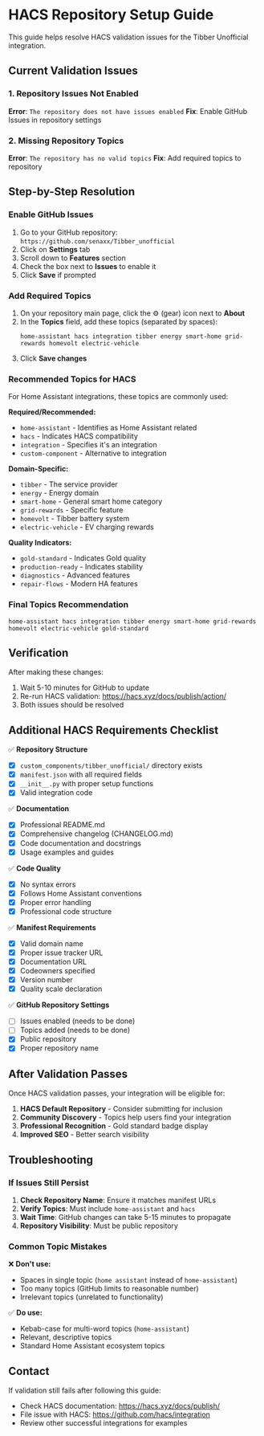 # HACS Repository Setup Guide

This guide helps resolve HACS validation issues for the Tibber Unofficial integration.

## Current Validation Issues

### 1. Repository Issues Not Enabled
**Error**: `The repository does not have issues enabled`
**Fix**: Enable GitHub Issues in repository settings

### 2. Missing Repository Topics
**Error**: `The repository has no valid topics`
**Fix**: Add required topics to repository

## Step-by-Step Resolution

### Enable GitHub Issues

1. Go to your GitHub repository: `https://github.com/senaxx/Tibber_unofficial`
2. Click on **Settings** tab
3. Scroll down to **Features** section
4. Check the box next to **Issues** to enable it
5. Click **Save** if prompted

### Add Required Topics

1. On your repository main page, click the ⚙️ (gear) icon next to **About**
2. In the **Topics** field, add these topics (separated by spaces):
   ```
   home-assistant hacs integration tibber energy smart-home grid-rewards homevolt electric-vehicle
   ```
3. Click **Save changes**

### Recommended Topics for HACS

For Home Assistant integrations, these topics are commonly used:

**Required/Recommended:**
- `home-assistant` - Identifies as Home Assistant related
- `hacs` - Indicates HACS compatibility
- `integration` - Specifies it's an integration
- `custom-component` - Alternative to integration

**Domain-Specific:**
- `tibber` - The service provider
- `energy` - Energy domain
- `smart-home` - General smart home category
- `grid-rewards` - Specific feature
- `homevolt` - Tibber battery system
- `electric-vehicle` - EV charging rewards

**Quality Indicators:**
- `gold-standard` - Indicates Gold quality
- `production-ready` - Indicates stability
- `diagnostics` - Advanced features
- `repair-flows` - Modern HA features

### Final Topics Recommendation

```
home-assistant hacs integration tibber energy smart-home grid-rewards homevolt electric-vehicle gold-standard
```

## Verification

After making these changes:

1. Wait 5-10 minutes for GitHub to update
2. Re-run HACS validation: https://hacs.xyz/docs/publish/action/
3. Both issues should be resolved

## Additional HACS Requirements Checklist

✅ **Repository Structure**
- [x] `custom_components/tibber_unofficial/` directory exists
- [x] `manifest.json` with all required fields
- [x] `__init__.py` with proper setup functions
- [x] Valid integration code

✅ **Documentation**
- [x] Professional README.md
- [x] Comprehensive changelog (CHANGELOG.md)
- [x] Code documentation and docstrings
- [x] Usage examples and guides

✅ **Code Quality**
- [x] No syntax errors
- [x] Follows Home Assistant conventions
- [x] Proper error handling
- [x] Professional code structure

✅ **Manifest Requirements**
- [x] Valid domain name
- [x] Proper issue tracker URL
- [x] Documentation URL
- [x] Codeowners specified
- [x] Version number
- [x] Quality scale declaration

✅ **GitHub Repository Settings**
- [ ] Issues enabled (needs to be done)
- [ ] Topics added (needs to be done)
- [x] Public repository
- [x] Proper repository name

## After Validation Passes

Once HACS validation passes, your integration will be eligible for:

1. **HACS Default Repository** - Consider submitting for inclusion
2. **Community Discovery** - Topics help users find your integration
3. **Professional Recognition** - Gold standard badge display
4. **Improved SEO** - Better search visibility

## Troubleshooting

### If Issues Still Persist

1. **Check Repository Name**: Ensure it matches manifest URLs
2. **Verify Topics**: Must include `home-assistant` and `hacs`
3. **Wait Time**: GitHub changes can take 5-15 minutes to propagate
4. **Repository Visibility**: Must be public repository

### Common Topic Mistakes

❌ **Don't use:**
- Spaces in single topic (`home assistant` instead of `home-assistant`)
- Too many topics (GitHub limits to reasonable number)
- Irrelevant topics (unrelated to functionality)

✅ **Do use:**
- Kebab-case for multi-word topics (`home-assistant`)
- Relevant, descriptive topics
- Standard Home Assistant ecosystem topics

## Contact

If validation still fails after following this guide:
- Check HACS documentation: https://hacs.xyz/docs/publish/
- File issue with HACS: https://github.com/hacs/integration
- Review other successful integrations for examples